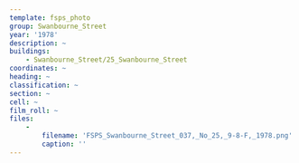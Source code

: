 ```yaml
---
template: fsps_photo
group: Swanbourne_Street
year: '1978'
description: ~
buildings:
    - Swanbourne_Street/25_Swanbourne_Street
coordinates: ~
heading: ~
classification: ~
section: ~
cell: ~
film_roll: ~
files:
    -
        filename: 'FSPS_Swanbourne_Street_037,_No_25,_9-8-F,_1978.png'
        caption: ''
---
```

